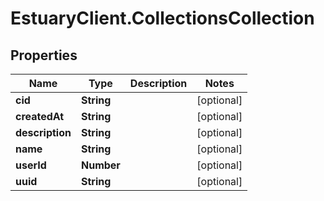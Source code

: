 # EstuaryClient.CollectionsCollection

## Properties
Name | Type | Description | Notes
------------ | ------------- | ------------- | -------------
**cid** | **String** |  | [optional] 
**createdAt** | **String** |  | [optional] 
**description** | **String** |  | [optional] 
**name** | **String** |  | [optional] 
**userId** | **Number** |  | [optional] 
**uuid** | **String** |  | [optional] 


